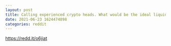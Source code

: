 ```yaml
--- 
layout: post 
title: Calling experienced crypto heads. What would be the ideal liquidity for each of these tokens? 
date: 2021-06-23 1624474898 
categories: reddit 
--- 
```

https://redd.it/o6jiat